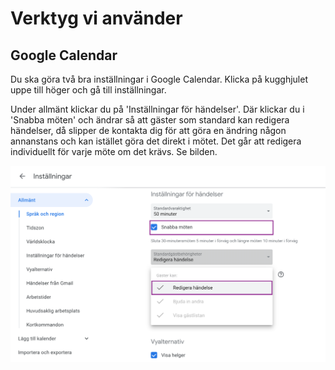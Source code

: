 # Verktyg vi använder

## Google Calendar
Du ska göra två bra inställningar i Google Calendar.
Klicka på kugghjulet uppe till höger och gå till inställningar.

Under allmänt klickar du på 'Inställningar för händelser'.
Där klickar du i 'Snabba möten' och ändrar så att gäster som standard kan redigera händelser, då slipper de kontakta dig för att göra en ändring någon annanstans och kan istället göra det direkt i mötet. Det går att redigera individuellt för varje möte om det krävs. Se bilden.

![Screenshot of google calendar](google_calendar_screenshot.png)
